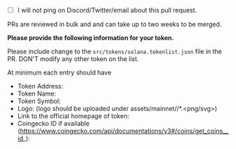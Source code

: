 - [ ] I will not ping on Discord/Twitter/email about this pull request.

PRs are reviewed in bulk and and can take up to two weeks to be merged.

**Please provide the following information for your token.**

Please include change to the `src/tokens/solana.tokenlist.json` file in the PR. 
DON'T modify any other token on the list.

At minimum each entry should have
* Token Address: 
* Token Name: 
* Token Symbol: 
* Logo: (logo should be uploaded under assets/mainnet/<mint address>/*.<png/svg>)
* Link to the official homepage of token:
* Coingecko ID if available (https://www.coingecko.com/api/documentations/v3#/coins/get_coins__id_):
